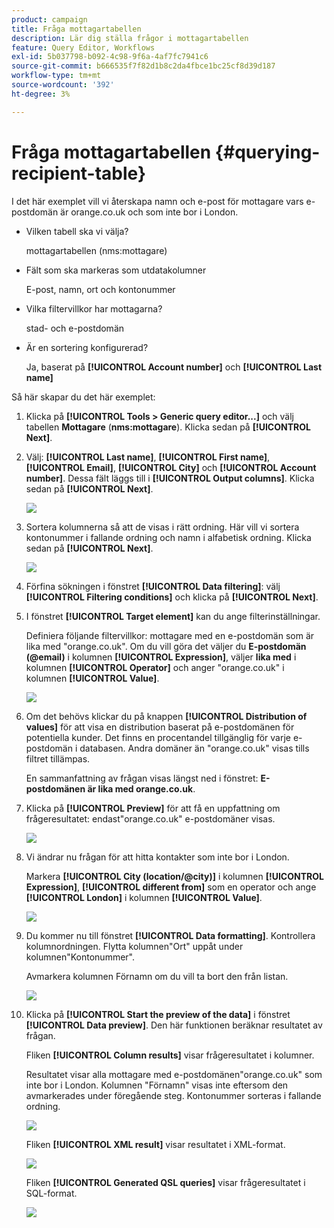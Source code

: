```yaml
---
product: campaign
title: Fråga mottagartabellen
description: Lär dig ställa frågor i mottagartabellen
feature: Query Editor, Workflows
exl-id: 5b037798-b092-4c98-9f6a-4af7fc7941c6
source-git-commit: b666535f7f82d1b8c2da4fbce1bc25cf8d39d187
workflow-type: tm+mt
source-wordcount: '392'
ht-degree: 3%

---
```


# Fråga mottagartabellen {#querying-recipient-table}



I det här exemplet vill vi återskapa namn och e-post för mottagare vars e-postdomän är orange.co.uk och som inte bor i London.

* Vilken tabell ska vi välja?

  mottagartabellen (nms:mottagare)

* Fält som ska markeras som utdatakolumner

  E-post, namn, ort och kontonummer

* Vilka filtervillkor har mottagarna?

  stad- och e-postdomän

* Är en sortering konfigurerad?

  Ja, baserat på **[!UICONTROL Account number]** och **[!UICONTROL Last name]**

Så här skapar du det här exemplet:

1. Klicka på **[!UICONTROL Tools > Generic query editor...]** och välj tabellen **Mottagare** (**nms:mottagare**). Klicka sedan på **[!UICONTROL Next]**.
1. Välj: **[!UICONTROL Last name]**, **[!UICONTROL First name]**, **[!UICONTROL Email]**, **[!UICONTROL City]** och **[!UICONTROL Account number]**. Dessa fält läggs till i **[!UICONTROL Output columns]**. Klicka sedan på **[!UICONTROL Next]**.

   ![](assets/query_editor_03.png)

1. Sortera kolumnerna så att de visas i rätt ordning. Här vill vi sortera kontonummer i fallande ordning och namn i alfabetisk ordning. Klicka sedan på **[!UICONTROL Next]**.

   ![](assets/query_editor_04.png)

1. Förfina sökningen i fönstret **[!UICONTROL Data filtering]**: välj **[!UICONTROL Filtering conditions]** och klicka på **[!UICONTROL Next]**.
1. I fönstret **[!UICONTROL Target element]** kan du ange filterinställningar.

   Definiera följande filtervillkor: mottagare med en e-postdomän som är lika med &quot;orange.co.uk&quot;. Om du vill göra det väljer du **E-postdomän (@email)** i kolumnen **[!UICONTROL Expression]**, väljer **lika med** i kolumnen **[!UICONTROL Operator]** och anger &quot;orange.co.uk&quot; i kolumnen **[!UICONTROL Value]**.

   ![](assets/query_editor_05.png)

1. Om det behövs klickar du på knappen **[!UICONTROL Distribution of values]** för att visa en distribution baserat på e-postdomänen för potentiella kunder. Det finns en procentandel tillgänglig för varje e-postdomän i databasen. Andra domäner än &quot;orange.co.uk&quot; visas tills filtret tillämpas.

   En sammanfattning av frågan visas längst ned i fönstret: **E-postdomänen är lika med orange.co.uk**.

1. Klicka på **[!UICONTROL Preview]** för att få en uppfattning om frågeresultatet: endast&quot;orange.co.uk&quot; e-postdomäner visas.

   ![](assets/query_editor_nveau_17.png)

1. Vi ändrar nu frågan för att hitta kontakter som inte bor i London.

   Markera **[!UICONTROL City (location/@city)]** i kolumnen **[!UICONTROL Expression]**, **[!UICONTROL different from]** som en operator och ange **[!UICONTROL London]** i kolumnen **[!UICONTROL Value]**.

   ![](assets/query_editor_08.png)

1. Du kommer nu till fönstret **[!UICONTROL Data formatting]**. Kontrollera kolumnordningen. Flytta kolumnen&quot;Ort&quot; uppåt under kolumnen&quot;Kontonummer&quot;.

   Avmarkera kolumnen Förnamn om du vill ta bort den från listan.

   ![](assets/query_editor_nveau_15.png)

1. Klicka på **[!UICONTROL Start the preview of the data]** i fönstret **[!UICONTROL Data preview]**. Den här funktionen beräknar resultatet av frågan.

   Fliken **[!UICONTROL Column results]** visar frågeresultatet i kolumner.

   Resultatet visar alla mottagare med e-postdomänen&quot;orange.co.uk&quot; som inte bor i London. Kolumnen &quot;Förnamn&quot; visas inte eftersom den avmarkerades under föregående steg. Kontonummer sorteras i fallande ordning.

   ![](assets/query_editor_nveau_12.png)

   Fliken **[!UICONTROL XML result]** visar resultatet i XML-format.

   ![](assets/query_editor_nveau_13.png)

   Fliken **[!UICONTROL Generated QSL queries]** visar frågeresultatet i SQL-format.

   ![](assets/query_editor_nveau_14.png)

